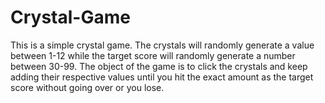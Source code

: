 # Crystal-Game

This is a simple crystal game.
The crystals will randomly generate a value between 1-12 while the target score will randomly generate a number between 30-99. The object of the game is to click the crystals and keep adding their respective values until you hit the exact amount as the target score without going over or you lose.
